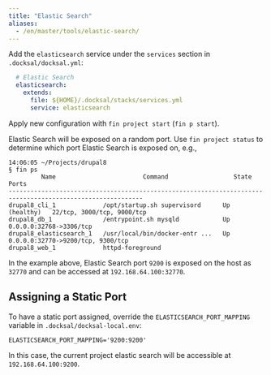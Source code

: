 ```yaml
---
title: "Elastic Search"
aliases:
  - /en/master/tools/elastic-search/
---
```



Add the `elasticsearch` service under the `services` section in `.docksal/docksal.yml`:

```yaml
  # Elastic Search
  elasticsearch:
    extends:
      file: ${HOME}/.docksal/stacks/services.yml
      service: elasticsearch
```

Apply new configuration with `fin project start` (`fin p start`).

Elastic Search will be exposed on a random port. Use `fin project status` to determine which port Elastic Search is exposed on, e.g.,

```
14:06:05 ~/Projects/drupal8
§ fin ps
         Name                        Command                  State                     Ports              
-----------------------------------------------------------------------------------------------------------
drupal8_cli_1             /opt/startup.sh supervisord      Up (healthy)   22/tcp, 3000/tcp, 9000/tcp       
drupal8_db_1              /entrypoint.sh mysqld            Up             0.0.0.0:32768->3306/tcp          
drupal8_elasticsearch_1   /usr/local/bin/docker-entr ...   Up             0.0.0.0:32770->9200/tcp, 9300/tcp
drupal8_web_1             httpd-foreground   
```

In the example above, Elastic Search port `9200` is exposed on the host as `32770` and can be accessed at `192.168.64.100:32770`.

## Assigning a Static Port

To have a static port assigned, override the `ELASTICSEARCH_PORT_MAPPING` variable in `.docksal/docksal-local.env`:

```
ELASTICSEARCH_PORT_MAPPING='9200:9200'
```
In this case, the current project elastic search will be accessible at `192.168.64.100:9200`.
